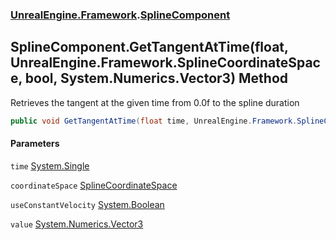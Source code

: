 ### [UnrealEngine.Framework](./UnrealEngine-Framework.md 'UnrealEngine.Framework').[SplineComponent](./SplineComponent.md 'UnrealEngine.Framework.SplineComponent')
## SplineComponent.GetTangentAtTime(float, UnrealEngine.Framework.SplineCoordinateSpace, bool, System.Numerics.Vector3) Method
Retrieves the tangent at the given time from 0.0f to the spline duration  
```csharp
public void GetTangentAtTime(float time, UnrealEngine.Framework.SplineCoordinateSpace coordinateSpace, bool useConstantVelocity, ref System.Numerics.Vector3 value);
```
#### Parameters
<a name='UnrealEngine-Framework-SplineComponent-GetTangentAtTime(float_UnrealEngine-Framework-SplineCoordinateSpace_bool_System-Numerics-Vector3)-time'></a>
`time` [System.Single](https://docs.microsoft.com/en-us/dotnet/api/System.Single 'System.Single')  
  
<a name='UnrealEngine-Framework-SplineComponent-GetTangentAtTime(float_UnrealEngine-Framework-SplineCoordinateSpace_bool_System-Numerics-Vector3)-coordinateSpace'></a>
`coordinateSpace` [SplineCoordinateSpace](./SplineCoordinateSpace.md 'UnrealEngine.Framework.SplineCoordinateSpace')  
  
<a name='UnrealEngine-Framework-SplineComponent-GetTangentAtTime(float_UnrealEngine-Framework-SplineCoordinateSpace_bool_System-Numerics-Vector3)-useConstantVelocity'></a>
`useConstantVelocity` [System.Boolean](https://docs.microsoft.com/en-us/dotnet/api/System.Boolean 'System.Boolean')  
  
<a name='UnrealEngine-Framework-SplineComponent-GetTangentAtTime(float_UnrealEngine-Framework-SplineCoordinateSpace_bool_System-Numerics-Vector3)-value'></a>
`value` [System.Numerics.Vector3](https://docs.microsoft.com/en-us/dotnet/api/System.Numerics.Vector3 'System.Numerics.Vector3')  
  
